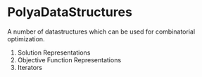 # PolyaDataStructures

A number of datastructures which can be used for combinatorial optimization.

1. Solution Representations
2. Objective Function Representations
3. Iterators